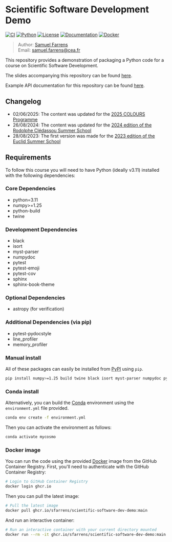 # Scientific Software Development Demo

[![CI](https://github.com/sfarrens/Scientific-Software-Dev-Demo/actions/workflows/ci.yml/badge.svg)](https://github.com/sfarrens/Scientific-Software-Dev-Demo/actions/workflows/ci.yml)
[![Python](https://img.shields.io/badge/python-3.11-blue.svg)](https://www.python.org/downloads/)
[![License](https://img.shields.io/badge/license-MIT-green.svg)](LICENSE)
[![Documentation](https://img.shields.io/badge/docs-latest-brightgreen.svg)](https://sfarrens.github.io/Scientific-Software-Dev-Demo/)
[![Docker](https://img.shields.io/badge/docker-ghcr.io-blue.svg)](https://ghcr.io/sfarrens/scientific-software-dev-demo)

> Author: [Samuel Farrens](https://sfarrens.github.io/)  
> Email: samuel.farrens@cea.fr

This repository provides a demonstration of packaging a Python code for a course on Scientific Software Development.

The slides accompanying this repository can be found [here](https://sfarrens.github.io/presentations/#/).

Example API documentation for this repository can be found [here](https://sfarrens.github.io/Scientific-Software-Dev-Demo/).

## Changelog
- 02/06/2025: The content was updated for the [2025 COLOURS Programme](https://indico.ijclab.in2p3.fr/event/11110/)
- 26/08/2024: The content was updated for the [2024 edition of the Rodolphe Clédassou Summer School](https://ecole-euclid.cnrs.fr/2024-accueil/)
- 28/08/2023: The first version was made for the [2023 edition of the Euclid Summer School](https://ecole-euclid.cnrs.fr/2023-accueil/)

## Requirements

To follow this course you will need to have Python (ideally v3.11) installed with the following dependencies:

### Core Dependencies
- python=3.11
- numpy>=1.25
- python-build
- twine

### Development Dependencies
- black
- isort
- myst-parser
- numpydoc
- pytest
- pytest-emoji
- pytest-cov
- sphinx
- sphinx-book-theme

### Optional Dependencies
- astropy (for verification)

### Additional Dependencies (via pip)
- pytest-pydocstyle
- line_profiler
- memory_profiler

### Manual install

All of these packages can easily be installed from [PyPI](https://pypi.org/) using `pip`.

```bash
pip install numpy>=1.25 build twine black isort myst-parser numpydoc pytest pytest-emoji pytest-cov sphinx sphinx-book-theme pytest-pydocstyle line_profiler memory_profiler
```

### Conda install

Alternatively, you can build the [Conda](https://docs.conda.io/) environment using the `environment.yml` file provided.

```bash
conda env create -f environment.yml
```

Then you can activate the environment as follows:

```bash
conda activate mycosmo
```

### Docker image

You can run the code using the provided [Docker](https://www.docker.com/) image from the GitHub Container Registry. First, you'll need to authenticate with the GitHub Container Registry:

```bash
# Login to GitHub Container Registry
docker login ghcr.io
```

Then you can pull the latest image:

```bash
# Pull the latest image
docker pull ghcr.io/sfarrens/scientific-software-dev-demo:main
```

And run an interactive container:

```bash
# Run an interactive container with your current directory mounted
docker run --rm -it ghcr.io/sfarrens/scientific-software-dev-demo:main
```